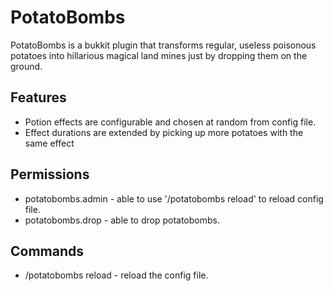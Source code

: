 PotatoBombs
===

PotatoBombs is a bukkit plugin that transforms regular, useless poisonous potatoes into hillarious magical land mines just by dropping them on the ground.

Features
---

 * Potion effects are configurable and chosen at random from config file.
 * Effect durations are extended by picking up more potatoes with the same effect

 
Permissions
---

 * potatobombs.admin - able to use '/potatobombs reload' to reload config file.
 * potatobombs.drop - able to drop potatobombs.


Commands
---

 * /potatobombs reload - reload the config file.
